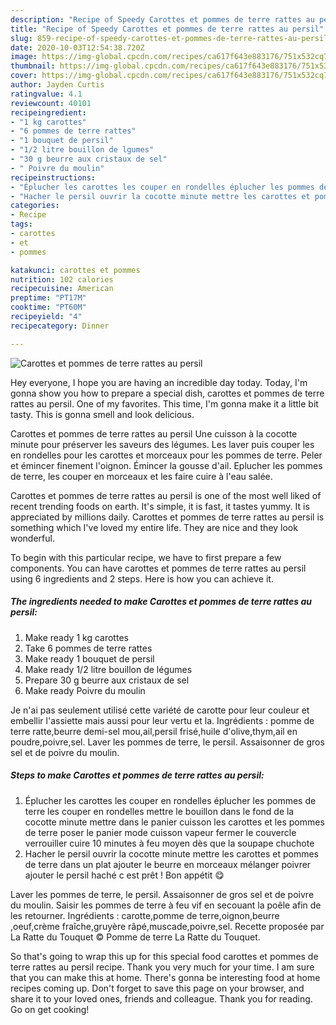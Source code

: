 ```yaml
---
description: "Recipe of Speedy Carottes et pommes de terre rattes au persil"
title: "Recipe of Speedy Carottes et pommes de terre rattes au persil"
slug: 859-recipe-of-speedy-carottes-et-pommes-de-terre-rattes-au-persil
date: 2020-10-03T12:54:38.720Z
image: https://img-global.cpcdn.com/recipes/ca617f643e883176/751x532cq70/carottes-et-pommes-de-terre-rattes-au-persil-photo-principale-de-la-recette.jpg
thumbnail: https://img-global.cpcdn.com/recipes/ca617f643e883176/751x532cq70/carottes-et-pommes-de-terre-rattes-au-persil-photo-principale-de-la-recette.jpg
cover: https://img-global.cpcdn.com/recipes/ca617f643e883176/751x532cq70/carottes-et-pommes-de-terre-rattes-au-persil-photo-principale-de-la-recette.jpg
author: Jayden Curtis
ratingvalue: 4.1
reviewcount: 40101
recipeingredient:
- "1 kg carottes"
- "6 pommes de terre rattes"
- "1 bouquet de persil"
- "1/2 litre bouillon de lgumes"
- "30 g beurre aux cristaux de sel"
- " Poivre du moulin"
recipeinstructions:
- "Éplucher les carottes les couper en rondelles éplucher les pommes de terre les couper en rondelles mettre le bouillon dans le fond de la cocotte minute mettre dans le panier cuisson les carottes et les pommes de terre poser le panier mode cuisson vapeur fermer le couvercle verrouiller cuire 10 minutes à feu moyen dès que la soupape chuchote"
- "Hacher le persil ouvrir la cocotte minute mettre les carottes et pommes de terre dans un plat ajouter le beurre en morceaux mélanger poivrer ajouter le persil haché c est prêt ! Bon appétit 😋"
categories:
- Recipe
tags:
- carottes
- et
- pommes

katakunci: carottes et pommes 
nutrition: 102 calories
recipecuisine: American
preptime: "PT17M"
cooktime: "PT60M"
recipeyield: "4"
recipecategory: Dinner

---
```



![Carottes et pommes de terre rattes au persil](https://img-global.cpcdn.com/recipes/ca617f643e883176/751x532cq70/carottes-et-pommes-de-terre-rattes-au-persil-photo-principale-de-la-recette.jpg)

Hey everyone, I hope you are having an incredible day today. Today, I'm gonna show you how to prepare a special dish, carottes et pommes de terre rattes au persil. One of my favorites. This time, I'm gonna make it a little bit tasty. This is gonna smell and look delicious.

Carottes et pommes de terre rattes au persil Une cuisson à la cocotte minute pour préserver les saveurs des légumes. Les laver puis couper les en rondelles pour les carottes et morceaux pour les pommes de terre. Peler et émincer finement l&#39;oignon. Émincer la gousse d&#39;ail. Eplucher les pommes de terre, les couper en morceaux et les faire cuire à l&#39;eau salée.

Carottes et pommes de terre rattes au persil is one of the most well liked of recent trending foods on earth. It's simple, it is fast, it tastes yummy. It is appreciated by millions daily. Carottes et pommes de terre rattes au persil is something which I've loved my entire life. They are nice and they look wonderful.


To begin with this particular recipe, we have to first prepare a few components. You can have carottes et pommes de terre rattes au persil using 6 ingredients and 2 steps. Here is how you can achieve it.

<!--inarticleads1-->

##### The ingredients needed to make Carottes et pommes de terre rattes au persil:

1. Make ready 1 kg carottes
1. Take 6 pommes de terre rattes
1. Make ready 1 bouquet de persil
1. Make ready 1/2 litre bouillon de légumes
1. Prepare 30 g beurre aux cristaux de sel
1. Make ready  Poivre du moulin


Je n&#39;ai pas seulement utilisé cette variété de carotte pour leur couleur et embellir l&#39;assiette mais aussi pour leur vertu et la. Ingrédients : pomme de terre ratte,beurre demi-sel mou,ail,persil frisé,huile d&#39;olive,thym,ail en poudre,poivre,sel. Laver les pommes de terre, le persil. Assaisonner de gros sel et de poivre du moulin. 

<!--inarticleads2-->

##### Steps to make Carottes et pommes de terre rattes au persil:

1. Éplucher les carottes les couper en rondelles éplucher les pommes de terre les couper en rondelles mettre le bouillon dans le fond de la cocotte minute mettre dans le panier cuisson les carottes et les pommes de terre poser le panier mode cuisson vapeur fermer le couvercle verrouiller cuire 10 minutes à feu moyen dès que la soupape chuchote
1. Hacher le persil ouvrir la cocotte minute mettre les carottes et pommes de terre dans un plat ajouter le beurre en morceaux mélanger poivrer ajouter le persil haché c est prêt ! Bon appétit 😋


Laver les pommes de terre, le persil. Assaisonner de gros sel et de poivre du moulin. Saisir les pommes de terre à feu vif en secouant la poêle afin de les retourner. Ingrédients : carotte,pomme de terre,oignon,beurre ,oeuf,crème fraîche,gruyère râpé,muscade,poivre,sel. Recette proposée par La Ratte du Touquet © Pomme de terre La Ratte du Touquet. 

So that's going to wrap this up for this special food carottes et pommes de terre rattes au persil recipe. Thank you very much for your time. I am sure that you can make this at home. There's gonna be interesting food at home recipes coming up. Don't forget to save this page on your browser, and share it to your loved ones, friends and colleague. Thank you for reading. Go on get cooking!
